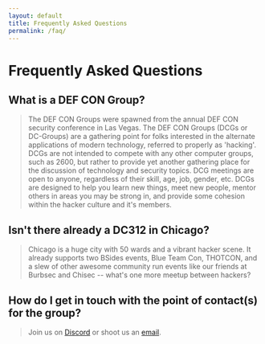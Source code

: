 ```yaml
---
layout: default
title: Frequently Asked Questions
permalink: /faq/
---
```

# Frequently Asked Questions

## What is a DEF CON Group?

> The DEF CON Groups were spawned from the annual DEF CON security conference in Las Vegas. The DEF CON Groups (DCGs or DC-Groups) are a gathering point for folks interested in the alternate applications of modern technology, referred to properly as 'hacking'. DCGs are not intended to compete with any other computer groups, such as 2600, but rather to provide yet another gathering place for the discussion of technology and security topics. DCG meetings are open to anyone, regardless of their skill, age, job, gender, etc. DCGs are designed to help you learn new things, meet new people, mentor others in areas you may be strong in, and provide some cohesion within the hacker culture and it's members.

## Isn't there already a DC312 in Chicago?

> Chicago is a huge city with 50 wards and a vibrant hacker scene. It already supports two BSides events, Blue Team Con, THOTCON, and a slew of other awesome community run events like our friends at Burbsec and Chisec -- what's one more meetup between hackers?

## How do I get in touch with the point of contact(s) for the group?

> Join us on [Discord](https://discord.gg/Qm25ESWx8T) or shoot us an [email](&#x6D;&#x61;&#x69;&#x6C;&#x74;&#x6F;&#x3A;&#x70;&#x6F;&#x63;&#x40;&#x64;&#x63;&#x67;&#x63;&#x68;&#x69;&#x63;&#x61;&#x67;&#x6F;&#x2E;&#x6F;&#x72;&#x67;).
